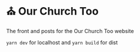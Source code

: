 # ⛪️ Our Church Too

<!-- [![Netlify Status](https://img.shields.io/netlify/a6a273ca-c962-40aa-8c1a-1baf8a26dfc8?logo=netlify&style=for-the-badge)](https://app.netlify.com/sites/nothingrandom/deploys)
[![Travis (.com)](https://img.shields.io/travis/com/nothingrandom/website.svg?logo=travis&style=for-the-badge)](https://travis-ci.com/nothingrandom/website)
[![Snyk Vulnerabilities for GitHub Repo](https://img.shields.io/snyk/vulnerabilities/github/nothingrandom/website.svg?logo=snyk&style=for-the-badge)](https://app.snyk.io/org/nothingrandom/project/315e994b-9ff2-4bde-9887-4004852950ee)

[![Website Up](https://img.shields.io/website/https/nothingrandom.com.svg?down_color=red&down_message=down&label=status&style=for-the-badge&up_color=limegreen&up_message=up)](https://nothingrandom.com)
[![Uptime Robot ratio (30 days)](https://img.shields.io/uptimerobot/ratio/m782561473-4626d1b0855e2d56a41ace52.svg?style=for-the-badge)](https://nothingrandom.com) -->

The front and posts for the Our Church Too website

`yarn dev` for localhost and `yarn build` for dist
